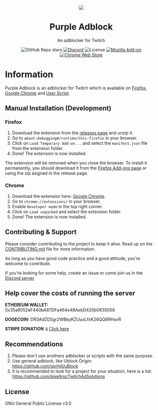 <div align="center">

<img src="https://raw.githubusercontent.com/arthurbolsoni/Purple-adblock/main/platform/src/images/logov2-128.png">

# Purple Adblock

An adblocker for Twitch

![GitHub Repo stars](https://img.shields.io/github/stars/arthurbolsoni/Purple-adblock?label=Stars)
[![Discord](https://img.shields.io/discord/829993555820019773?label=Discord)](https://discord.gg/A6CHvgtGmq)
![License](https://img.shields.io/badge/license-GPLv3-blue.svg?label=License)
[![Mozilla Add-on](https://img.shields.io/amo/dw/%7Ba7399979-5203-4489-9861-b168187b52e1%7D?label=Firefox%20Users)](https://addons.mozilla.org/en-US/firefox/addon/purpleadblock/)
[![Chrome Web Store](https://img.shields.io/chrome-web-store/users/lkgcfobnmghhbhgekffaadadhmeoindg?label=Chrome%20Users)](https://chrome.google.com/webstore/detail/purple-ads-blocker/lkgcfobnmghhbhgekffaadadhmeoindg)

</div>

# Information

Purple Adblock is an adblocker for Twitch which is available on [Firefox](https://addons.mozilla.org/pt-BR/firefox/addon/purpleadblock/), [Google Chrome](https://chrome.google.com/webstore/detail/purple-adblock/lkgcfobnmghhbhgekffaadadhmeoindg) and [User Script](https://github.com/arthurbolsoni/Purple-adblock/raw/main/tampermonkey/dist/purpleadblocker.user.js).

## Manual Installation (Development)

### Firefox

1. Download the extension from the [releases page](https://github.com/arthurbolsoni/Purple-adblock/releases) and unzip it.
2. Go to `about:debugging#/runtime/this-firefox` in your browser.
3. Click on `Load Temporary Add-on...` and select the `manifest.json` file from the extension folder.
4. Done! The extension is now installed.

The extension will be removed when you close the browser. To install it permanently, you should download it from the [Firefox Add-ons page](https://addons.mozilla.org/en-US/firefox/addon/purpleadblock/) or using the zip asigned in the release page.

### Chrome

1. Download the extension here: [Google Chrome](https://chrome.google.com/webstore/detail/purple-adblock/lkgcfobnmghhbhgekffaadadhmeoindg).
2. Go to `chrome://extensions/` in your browser.
3. Enable `Developer mode` in the top right corner.
4. Click on `Load unpacked` and select the extension folder.
5. Done! The extension is now installed.


## Contributing & Support

Please consider contributing to the project to keep it alive. Read up on the [CONTRIBUTING.md](https://github.com/arthurbolsoni/Purple-adblock/blob/main/CONTRIBUTING.md "CONTRIBUTING.md") file for more information.

As long as you have good code practice and a good attitude, you're welcome to contribute.

If you're looking for some help, create an issue or come join us in the [Discord server](https://discord.gg/A6CHvgtGmq)

## Help cover the costs of running the server

**ETHEREUM WALLET:** 0x35a8052eF440bA87DFa464e48AebD420b0635058

**DOGECOIN:** DR3AdZD5gr2WBkyKZUuxLfxK26QQ6RHsvR

**STRIPE DONATION :)** [Click here](https://donate.stripe.com/aEU5kwaLFeY89gI7ss)

## Recommendations

1. Please don't use anothers adblocker or scripts with the same purpose.
2. Use general adblock, like Ublock Origin: https://github.com/gorhill/uBlock
3. It is recommended to look for a project for your situation, here is a list:  <https://github.com/pixeltris/TwitchAdSolutions>

## License

GNU General Public License v3.0

[how-to-contribute]: https://github.com/arthurbolsoni/Purple-adblock/blob/main/CONTRIBUTING.md "How to contribute"
[firefox]: https://addons.mozilla.org/en-US/firefox/addon/purpleadblock/ "Firefox"
[chrome]: https://chrome.google.com/webstore/detail/purple-ads-blocker/lkgcfobnmghhbhgekffaadadhmeoindg "Chrome"